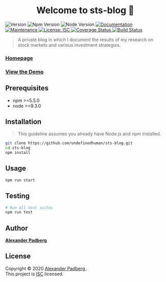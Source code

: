 <h1 align="center">Welcome to sts-blog 👋</h1>
<p>
  <img alt="Version" src="https://img.shields.io/badge/version-0.17.0-blue.svg?cacheSeconds=2592000" /> 
  <img src="https://img.shields.io/badge/npm-%3E%3D5.5.0-blue.svg"  alt="Npm Version"/>
  <img src="https://img.shields.io/badge/node-%3E%3D9.3.0-blue.svg"  alt="Node Version"/>
  <a href="https://github.com/undefinedhuman/sts-blog" target="_blank">
    <img alt="Documentation" src="https://img.shields.io/badge/documentation-yes-brightgreen.svg" />
  </a>
  <a href="https://github.com/undefinedhuman/sts-blog/graphs/commit-activity" target="_blank">
    <img alt="Maintenance" src="https://img.shields.io/badge/Maintained%3F-yes-green.svg" />
  </a>
  <a href="https://github.com/undefinedhuman/sts-blog/blob/master/LICENSE" target="_blank">
    <img alt="License: ISC" src="https://img.shields.io/badge/license-ISC-yellow.svg" />
  </a>
  <a href='https://coveralls.io/github/undefinedhuman/sts-blog?branch=master'>
    <img src='https://coveralls.io/repos/github/undefinedhuman/sts-blog/badge.svg?branch=master' alt='Coverage Status' />
  </a>
    <a href='https://travis-ci.com/undefinedhuman/sts-blog'>
      <img src='https://travis-ci.com/undefinedhuman/sts-blog.svg?branch=master' alt='Build Status' />
    </a>
</p>

> A private blog in which I document the results of my research on stock markets and various investment strategies.

### [Homepage](https://github.com/undefinedhuman/sts-blog)
### [View the Demo](https://github.com/undefinedhuman/sts-blog)

## Prerequisites

- npm >=5.5.0
- node >=9.3.0

## Installation

> This guideline assumes you already have Node.js and npm installed.

```sh
git clone https://github.com/undefinedhuman/sts-blog.git
cd sts-blog
npm install
```

## Usage

```sh
npm run start
```

## Testing

```sh
# Run all test suites
npm run test
```

## Author

**[Alexander Padberg](https://github.com/undefinedhuman)**

## License

Copyright © 2020 [Alexander Padberg <undefinedhuman>](https://github.com/undefinedhuman).<br />
This project is [ISC](https://github.com/undefinedhuman/sts-blog/blob/master/LICENSE) licensed.










